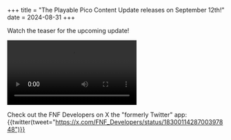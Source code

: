 +++
title = "The Playable Pico Content Update releases on September 12th!"
date = 2024-08-31
+++

Watch the teaser for the upcoming update!

<!-- more -->

<video src="/img/2024-08-31/update-teaser-playable-pico.mp4" controls="controls">
</video>

Check out the FNF Developers on X the "formerly Twitter" app: 
{{twitter(tweet="https://x.com/FNF_Developers/status/1830011428700397848")}}
